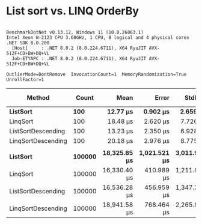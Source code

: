 # List<T> sort vs. LINQ OrderBy

```

BenchmarkDotNet v0.13.12, Windows 11 (10.0.26063.1)
Intel Xeon W-2123 CPU 3.60GHz, 1 CPU, 8 logical and 4 physical cores
.NET SDK 8.0.200
  [Host]     : .NET 8.0.2 (8.0.224.6711), X64 RyuJIT AVX-512F+CD+BW+DQ+VL
  Job-ETYAPC : .NET 8.0.2 (8.0.224.6711), X64 RyuJIT AVX-512F+CD+BW+DQ+VL

OutlierMode=DontRemove  InvocationCount=1  MemoryRandomization=True  
UnrollFactor=1  

```
| Method             | Count  | Mean         | Error        | StdDev       | Median       | Ratio | RatioSD | Allocated | Alloc Ratio |
|------------------- |------- |-------------:|-------------:|-------------:|-------------:|------:|--------:|----------:|------------:|
| **ListSort**           | **100**    |     **12.77 μs** |     **0.902 μs** |     **2.659 μs** |     **12.05 μs** |  **1.00** |    **0.00** |     **400 B** |        **1.00** |
| LinqSort           | 100    |     18.48 μs |     2.620 μs |     7.726 μs |     16.20 μs |  1.47 |    0.60 |    3104 B |        7.76 |
| ListSortDescending | 100    |     13.23 μs |     2.350 μs |     6.928 μs |     11.55 μs |  1.07 |    0.63 |     400 B |        1.00 |
| LinqSortDescending | 100    |     20.18 μs |     2.976 μs |     8.775 μs |     16.50 μs |  1.63 |    0.75 |    3104 B |        7.76 |
|                    |        |              |              |              |              |       |         |           |             |
| **ListSort**           | **100000** | **18,325.85 μs** | **1,021.521 μs** | **3,011.978 μs** | **17,252.45 μs** |  **1.00** |    **0.00** |     **400 B** |        **1.00** |
| LinqSort           | 100000 | 16,330.40 μs |   410.989 μs | 1,211.811 μs | 16,046.75 μs |  0.91 |    0.12 | 2400704 B |    6,001.76 |
| ListSortDescending | 100000 | 16,536.28 μs |   456.959 μs | 1,347.355 μs | 16,075.80 μs |  0.92 |    0.14 |     400 B |        1.00 |
| LinqSortDescending | 100000 | 18,941.58 μs |   768.464 μs | 2,265.834 μs | 18,317.60 μs |  1.05 |    0.16 | 2400704 B |    6,001.76 |
